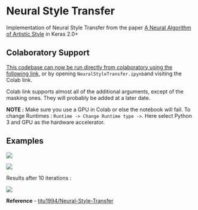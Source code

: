 # Neural Style Transfer

Implementation of Neural Style Transfer from the paper [A Neural Algorithm of Artistic Style](http://arxiv.org/abs/1508.06576) in Keras 2.0+

## Colaboratory Support

[This codebase can now be run directly from colaboratory using the following link](https://colab.research.google.com/github/laugh12321/neural-style/blob/master/NeuralStyleTransfer.ipynb), or by opening `NeuralStyleTransfer.ipynb`and visiting the Colab link.

Colab link supports almost all of the additional arguments, except of the masking ones. They will probably be added at a later date.

**NOTE :** Make sure you use a GPU in Colab or else the notebook will fail. To change Runtimes : `Runtime -> Change Runtime type ->`. Here select Python 3 and GPU as the hardware accelerator.

## Examples

![](https://laugh12321-1258080753.cos.ap-chengdu.myqcloud.com/laugh's%20blog/images/Neural-Style-Transfer/images/inputs/concent/town.jpg)

![](https://laugh12321-1258080753.cos.ap-chengdu.myqcloud.com/laugh's%20blog/images/Neural-Style-Transfer/images/inputs/style/VanGogh.jpg)

Results after 10  iterations :

![](https://laugh12321-1258080753.cos.ap-chengdu.myqcloud.com/laugh's%20blog/images/Neural-Style-Transfer/images/outputs/VanGogh_town.png)



<b>Reference</b> - [titu1994/Neural-Style-Transfer](https://github.com/titu1994/Neural-Style-Transfer)

